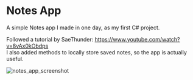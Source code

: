 # Notes App
A simple Notes app I made in one day, as my first C# project.  
  
Followed a tutorial by SaeThunder: https://www.youtube.com/watch?v=8vAx0kObdps  
I also added methods to locally store saved notes, so the app is actually useful.  

![notes_app_screenshot](https://user-images.githubusercontent.com/53691430/192540113-62c5647e-3d74-4fa2-83a8-1eb7e097ee04.jpg)
